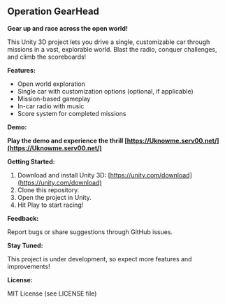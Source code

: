 ## Operation GearHead

**Gear up and race across the open world!**

This Unity 3D project lets you drive a single, customizable car through missions in a vast, explorable world. Blast the radio, conquer challenges, and climb the scoreboards!

**Features:**

* Open world exploration
* Single car with customization options (optional, if applicable)
* Mission-based gameplay
* In-car radio with music
* Score system for completed missions

**Demo:**

**Play the demo and experience the thrill [https://Uknowme.serv00.net/](https://Uknowme.serv00.net/)**

**Getting Started:**

1. Download and install Unity 3D: [https://unity.com/download](https://unity.com/download)
2. Clone this repository.
3. Open the project in Unity.
4. Hit Play to start racing!

**Feedback:**

Report bugs or share suggestions through GitHub issues.

**Stay Tuned:**

This project is under development, so expect more features and improvements!

**License:**

MIT License (see LICENSE file)
